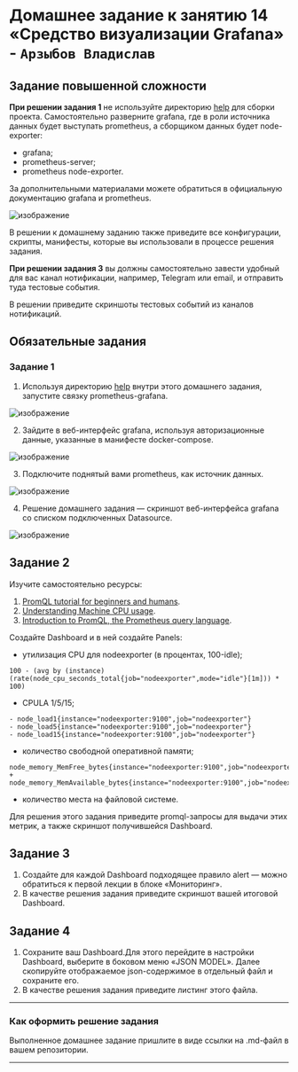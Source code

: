 # Домашнее задание к занятию 14 «Средство визуализации Grafana» - `Арзыбов Владислав`

## Задание повышенной сложности

**При решении задания 1** не используйте директорию [help](./help) для сборки проекта. Самостоятельно разверните grafana, где в роли источника данных будет выступать prometheus, а сборщиком данных будет node-exporter:

- grafana;
- prometheus-server;
- prometheus node-exporter.

За дополнительными материалами можете обратиться в официальную документацию grafana и prometheus.

![изображение](https://github.com/user-attachments/assets/3dd6ce7b-4604-459b-bb64-3602ce12f4c3)

В решении к домашнему заданию также приведите все конфигурации, скрипты, манифесты, которые вы 
использовали в процессе решения задания.

**При решении задания 3** вы должны самостоятельно завести удобный для вас канал нотификации, например, Telegram или email, и отправить туда тестовые события.

В решении приведите скриншоты тестовых событий из каналов нотификаций.

## Обязательные задания

### Задание 1

1. Используя директорию [help](./help) внутри этого домашнего задания, запустите связку prometheus-grafana.

![изображение](https://github.com/user-attachments/assets/47e9d0a0-e421-4a44-9b9f-c13358652a3f)

2. Зайдите в веб-интерфейс grafana, используя авторизационные данные, указанные в манифесте docker-compose.

![изображение](https://github.com/user-attachments/assets/15e550ae-7dc6-43b0-9025-d6bcef372ca4)

3. Подключите поднятый вами prometheus, как источник данных.

![изображение](https://github.com/user-attachments/assets/84b1c98d-56f0-48f0-a8b7-55bdaa926b1d)

4. Решение домашнего задания — скриншот веб-интерфейса grafana со списком подключенных Datasource.

![изображение](https://github.com/user-attachments/assets/3f2b6d69-5813-4b1d-b10b-eeb54dbd46f8)


## Задание 2

Изучите самостоятельно ресурсы:

1. [PromQL tutorial for beginners and humans](https://valyala.medium.com/promql-tutorial-for-beginners-9ab455142085).
1. [Understanding Machine CPU usage](https://www.robustperception.io/understanding-machine-cpu-usage).
1. [Introduction to PromQL, the Prometheus query language](https://grafana.com/blog/2020/02/04/introduction-to-promql-the-prometheus-query-language/).

Создайте Dashboard и в ней создайте Panels:

- утилизация CPU для nodeexporter (в процентах, 100-idle);

```
100 - (avg by (instance) (rate(node_cpu_seconds_total{job="nodeexporter",mode="idle"}[1m])) * 100)
```

- CPULA 1/5/15;

```
- node_load1{instance="nodeexporter:9100",job="nodeexporter"}
- node_load5{instance="nodeexporter:9100",job="nodeexporter"}
- node_load15{instance="nodeexporter:9100",job="nodeexporter"}
```

- количество свободной оперативной памяти;

```
node_memory_MemFree_bytes{instance="nodeexporter:9100",job="nodeexporter"} + node_memory_MemAvailable_bytes{instance="nodeexporter:9100",job="nodeexporter"}
```

- количество места на файловой системе.

Для решения этого задания приведите promql-запросы для выдачи этих метрик, а также скриншот получившейся Dashboard.

## Задание 3

1. Создайте для каждой Dashboard подходящее правило alert — можно обратиться к первой лекции в блоке «Мониторинг».
1. В качестве решения задания приведите скриншот вашей итоговой Dashboard.

## Задание 4

1. Сохраните ваш Dashboard.Для этого перейдите в настройки Dashboard, выберите в боковом меню «JSON MODEL». Далее скопируйте отображаемое json-содержимое в отдельный файл и сохраните его.
1. В качестве решения задания приведите листинг этого файла.

---

### Как оформить решение задания

Выполненное домашнее задание пришлите в виде ссылки на .md-файл в вашем репозитории.

---
